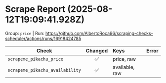 # Scrape Report (2025-08-12T19:09:41.928Z)

Group: `price`  |  Run: https://github.com/AlbertoRoca96/scraping-checks-scheduler/actions/runs/16918424785

| Check | Changed | Keys | Error |
|---|:---:|:--|:--|
| `scrapeme_pikachu_price` | ✅ | price, raw |  |
| `scrapeme_pikachu_availability` | ✅ | available, raw |  |

